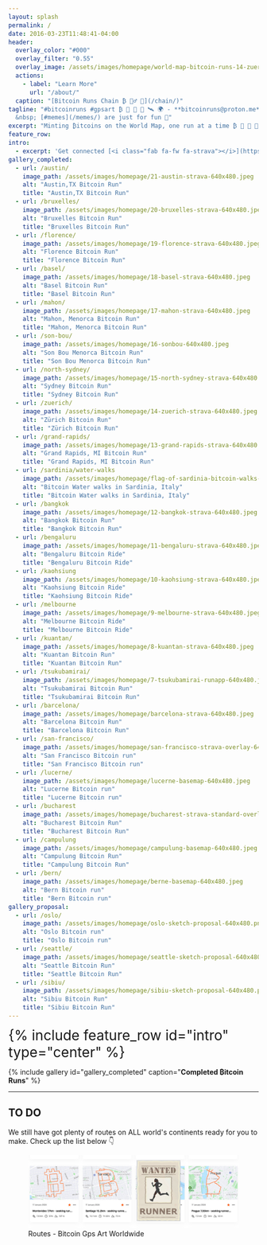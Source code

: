 ```yaml
---
layout: splash
permalink: /
date: 2016-03-23T11:48:41-04:00
header:
  overlay_color: "#000"
  overlay_filter: "0.55"
  overlay_image: /assets/images/homepage/world-map-bitcoin-runs-14-zuerich-2078x1166.jpeg
  actions:
    - label: "Learn More"
      url: "/about/"
  caption: "[Bitcoin Runs Chain ₿ 🏃‍♂️ 🔗](/chain/)"
tagline: "#bitcoinruns #gpsart ₿ 🏃 🚴 💓 🛰️ 🌍 - **bitcoinruns@proton.me**
  &nbsp; [#memes](/memes/) are just for fun 🤪"
excerpt: "Minting ₿itcoins on the World Map, one run at a time ₿ 🏃 🚴 💓 🛰️"
feature_row:
intro: 
  - excerpt: 'Get connected [<i class="fab fa-fw fa-strava"></i>](https://www.strava.com/clubs/bitcoinruns) [<i class="fab fa-fw fa-instagram"></i>](https://www.instagram.com/BitcoinRuns) [<i class="fab fa-fw fa-github"></i>](https://github.com/BitcoinRuns) [<i class="fab fa-fw fa-twitter-square"></i>](https://twitter.com/BitcoinRuns) [<i class="fab fa-youtube"></i>](https://www.youtube.com/channel/UCDGX_yT8K6-oAgGldr8xDWw)  [<i class="fab fa-tiktok"></i>](https://www.tiktok.com/@bitcoinruns)'
gallery_completed:
  - url: /austin/
    image_path: /assets/images/homepage/21-austin-strava-640x480.jpeg
    alt: "Austin,TX Bitcoin Run"
    title: "Austin,TX Bitcoin Run" 
  - url: /bruxelles/
    image_path: /assets/images/homepage/20-bruxelles-strava-640x480.jpeg
    alt: "Bruxelles Bitcoin Run"
    title: "Bruxelles Bitcoin Run" 
  - url: /florence/
    image_path: /assets/images/homepage/19-florence-strava-640x480.jpeg
    alt: "Florence Bitcoin Run"
    title: "Florence Bitcoin Run"  
  - url: /basel/
    image_path: /assets/images/homepage/18-basel-strava-640x480.jpeg
    alt: "Basel Bitcoin Run"
    title: "Basel Bitcoin Run"  
  - url: /mahon/
    image_path: /assets/images/homepage/17-mahon-strava-640x480.jpeg
    alt: "Mahon, Menorca Bitcoin Run"
    title: "Mahon, Menorca Bitcoin Run"
  - url: /son-bou/
    image_path: /assets/images/homepage/16-sonbou-640x480.jpeg
    alt: "Son Bou Menorca Bitcoin Run"
    title: "Son Bou Menorca Bitcoin Run"
  - url: /north-sydney/
    image_path: /assets/images/homepage/15-north-sydney-strava-640x480.jpeg
    alt: "Sydney Bitcoin Run"
    title: "Sydney Bitcoin Run"
  - url: /zuerich/
    image_path: /assets/images/homepage/14-zuerich-strava-640x480.jpeg
    alt: "Zürich Bitcoin Run"
    title: "Zürich Bitcoin Run"
  - url: /grand-rapids/
    image_path: /assets/images/homepage/13-grand-rapids-strava-640x480.jpeg
    alt: "Grand Rapids, MI Bitcoin Run"
    title: "Grand Rapids, MI Bitcoin Run"
  - url: /sardinia/water-walks
    image_path: /assets/images/homepage/flag-of-sardinia-bitcoin-walks-640x480.jpeg
    alt: "Bitcoin Water walks in Sardinia, Italy"
    title: "Bitcoin Water walks in Sardinia, Italy"
  - url: /bangkok
    image_path: /assets/images/homepage/12-bangkok-strava-640x480.jpeg
    alt: "Bangkok Bitcoin Run"
    title: "Bangkok Bitcoin Run"
  - url: /bengaluru
    image_path: /assets/images/homepage/11-bengaluru-strava-640x480.jpeg
    alt: "Bengaluru Bitcoin Ride"
    title: "Bengaluru Bitcoin Ride"
  - url: /kaohsiung
    image_path: /assets/images/homepage/10-kaohsiung-strava-640x480.jpeg
    alt: "Kaohsiung Bitcoin Ride"
    title: "Kaohsiung Bitcoin Ride"
  - url: /melbourne
    image_path: /assets/images/homepage/9-melbourne-strava-640x480.jpeg
    alt: "Melbourne Bitcoin Ride"
    title: "Melbourne Bitcoin Ride"
  - url: /kuantan/
    image_path: /assets/images/homepage/8-kuantan-strava-640x480.jpeg
    alt: "Kuantan Bitcoin Run"
    title: "Kuantan Bitcoin Run"
  - url: /tsukubamirai/
    image_path: /assets/images/homepage/7-tsukubamirai-runapp-640x480.jpeg
    alt: "Tsukubamirai Bitcoin Run"
    title: "Tsukubamirai Bitcoin Run"
  - url: /barcelona/
    image_path: /assets/images/homepage/barcelona-strava-640x480.jpeg
    alt: "Barcelona Bitcoin Run"
    title: "Barcelona Bitcoin Run"
  - url: /san-francisco/
    image_path: /assets/images/homepage/san-francisco-strava-overlay-640x480.jpeg
    alt: "San Francisco Bitcoin run"
    title: "San Francisco Bitcoin run"
  - url: /lucerne/
    image_path: /assets/images/homepage/lucerne-basemap-640x480.jpeg
    alt: "Lucerne Bitcoin run"
    title: "Lucerne Bitcoin run"
  - url: /bucharest
    image_path: /assets/images/homepage/bucharest-strava-standard-overlay-640x480.jpeg
    alt: "Bucharest Bitcoin Run"
    title: "Bucharest Bitcoin Run"
  - url: /campulung
    image_path: /assets/images/homepage/campulung-basemap-640x480.jpeg
    alt: "Campulung Bitcoin Run"
    title: "Campulung Bitcoin Run"
  - url: /bern/
    image_path: /assets/images/homepage/berne-basemap-640x480.jpeg
    alt: "Bern Bitcoin run"
    title: "Bern Bitcoin run"
gallery_proposal:    
  - url: /oslo/
    image_path: /assets/images/homepage/oslo-sketch-proposal-640x480.png
    alt: "Oslo Bitcoin run"
    title: "Oslo Bitcoin run"
  - url: /seattle/
    image_path: /assets/images/homepage/seattle-sketch-proposal-640x480.png
    alt: "Seattle Bitcoin Run"
    title: "Seattle Bitcoin Run"
  - url: /sibiu/
    image_path: /assets/images/homepage/sibiu-sketch-proposal-640x480.png
    alt: "Sibiu Bitcoin Run"
    title: "Sibiu Bitcoin Run"
---
```


<div id="home-social-connect" style="font-size:2em">
  {% include feature_row id="intro" type="center" %}
</div>

{% include gallery id="gallery_completed" caption="**Completed ₿itcoin Runs**" %}


<hr>

## TO DO

We still have got plenty of routes on ALL world's continents ready for you to make. Check up the list below 👇

<figure class="image">
  <a href="/todo/">
    <img src="/assets/images/page/todo/todo-header-wanted.jpeg" alt="Link to do">
  </a>
  <figcaption>Routes - Bitcoin Gps Art Worldwide</figcaption>
</figure>

